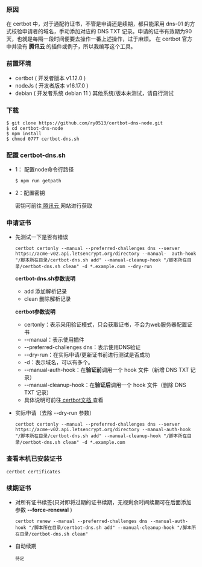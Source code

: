 ### 原因
在 certbot 中，对于通配符证书，不管是申请还是续期，都只能采用 dns-01 的方式校验申请者的域名，手动添加对应的 DNS TXT 记录。申请的证书有效期为90天，也就是每隔一段时间便要去操作一番上述操作，过于麻烦。
在 certbot 官方中并没有 **腾讯云** 的插件或例子，所以我编写这个工具。

### 前置环境
- certbot ( 开发者版本 v1.12.0 )
- nodeJs ( 开发者版本 v16.17.0 )
- debian ( 开发者系统 debian 11 )
其他系统/版本未测试，请自行测试

### 下载

```
$ git clone https://github.com/ry0513/certbot-dns-node.git
$ cd certbot-dns-node
$ npm install
$ chmod 0777 certbot-dns.sh
```

### 配置 certbot-dns.sh

  - 1： 配置node命令行路径
    ```
    $ npm run getpath
    ```

  - 2：配置密钥

    密钥可前往[ 腾讯云 ](https://console.cloud.tencent.com/cam/capi)网站进行获取

### 申请证书

- 先测试一下是否有错误

  ```
  certbot certonly --manual --preferred-challenges dns --server https://acme-v02.api.letsencrypt.org/directory --manual-  auth-hook "/脚本所在目录/certbot-dns.sh add" --manual-cleanup-hook "/脚本所在目录/certbot-dns.sh clean" -d *.example.com --dry-run 
  ```
  **certbot-dns.sh参数说明**
  - add  添加解析记录
   - clean 删除解析记录

  **certbot参数说明**
  - certonly：表示采用验证模式，只会获取证书，不会为web服务器配置证书
  - --manual：表示使用插件
  - --preferred-challenges dns：表示使用DNS验证
  - --dry-run：在实际申请/更新证书前进行测试是否成功
  - -d：表示域名，可以有多个。
  - --manual-auth-hook：在**验证前**调用一个 hook 文件（新增 DNS TXT 记录）
  - --manual-cleanup-hook：在**验证后**调用一个 hook 文件（删除 DNS TXT 记录）
  - 具体说明可前往[ certbot文档 ](https://eff-certbot.readthedocs.io/en/stable/using.html#manual)查看

-  实际申请（去除 --dry-run 参数）

    ```
    certbot certonly --manual --preferred-challenges dns --server https://acme-v02.api.letsencrypt.org/directory --manual-auth-hook "/脚本所在目录/certbot-dns.sh add" --manual-cleanup-hook "/脚本所在目录/certbot-dns.sh clean" -d *.example.com 
    ```

### 查看本机已安装证书
```
certbot certificates
```


 ### 续期证书

 - 对所有证书续签(只对即将过期的证书续期，无视剩余时间续期可在后面添加参数 **--force-renewal** )
   ```
   certbot renew --manual --preferred-challenges dns --manual-auth-hook "/脚本所在目录/certbot-dns.sh add" --manual-cleanup-hook "/脚本所在目录/certbot-dns.sh clean"
   ```
- 自动续期
  ```
  待定
  ```
